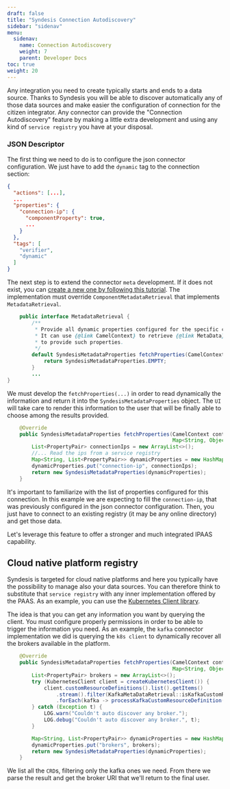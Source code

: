 ```yaml
---
draft: false
title: "Syndesis Connection Autodiscovery"
sidebar: "sidenav"
menu:
  sidenav:
    name: Connection Autodiscovery
    weight: 7
    parent: Developer Docs
toc: true
weight: 20
---
```


Any integration you need to create typically starts and ends to a data source. Thanks to Syndesis you will be able to discover automatically any of those data sources and make easier the configuration of connection for the citizen integrator. Any connector can provide the "Connection Autodiscovery" feature by making a little extra development and using any kind of `service registry` you have at your disposal.

### JSON Descriptor

The first thing we need to do is to configure the json connector configuration. We just have to add the `dynamic` tag to the connection section:

```json
{
  "actions": [...],
  ...
  "properties": {
    "connection-ip": {
      "componentProperty": true,
      ...
    }
  },
  "tags": [
    "verifier",
    "dynamic"
  ]
}
```

The next step is to extend the connector `meta` development. If it does not exist, you can [create a new one by following this tutorial](/docs/datashapes/#development-example). The implementation must override `ComponentMetadataRetrieval` that implements `MetadataRetrieval`. 

```java
    public interface MetadataRetrieval {
        /**
         * Provide all dynamic properties configured for the specific connector.
         * It can use {@link CamelContext} to retrieve {@link MetaData} or use other Syndesis internal components
         * to provide such properties.
         */
        default SyndesisMetadataProperties fetchProperties(CamelContext context, String componentId, Map<String, Object> properties) {
            return SyndesisMetadataProperties.EMPTY;
        }
        ...
}
```

We must develop the `fetchProperties(...)` in order to read dynamically the information and return it into the `SyndesisMetadataProperties` object. The `UI` will take care to render this information to the user that will be finally able to choose among the results provided.

```java
    @Override
    public SyndesisMetadataProperties fetchProperties(CamelContext context, String componentId,
                                                      Map<String, Object> properties) {
        List<PropertyPair> connectionIps = new ArrayList<>();
        //... Read the ips from a service registry
        Map<String, List<PropertyPair>> dynamicProperties = new HashMap<>();
        dynamicProperties.put("connection-ip", connectionIps);
        return new SyndesisMetadataProperties(dynamicProperties);
    }
```

It's important to familiarize with the list of properties configured for this connection. In this example we are expecting to fill the `connection-ip`, that was previously configured in the json connector configuration. Then, you just have to connect to an existing registry (it may be any online directory) and get those data.

Let's leverage this feature to offer a stronger and much integrated IPAAS capability.

## Cloud native platform registry

Syndesis is targeted for cloud native platforms and here you typically have the possibility to manage also your data sources. You can therefore think to substitute that `service registry` with any inner implementation offered by the PAAS. As an example, you can use the [Kubernetes Client library](https://github.com/fabric8io/kubernetes-client).

The idea is that you can get any information you want by querying the client. You must configure properly permissions in order to be able to trigger the information you need. As an example, the `kafka` connector implementation we did is querying the `k8s client` to dynamically recover all the brokers available in the platform.

```java
    @Override
    public SyndesisMetadataProperties fetchProperties(CamelContext context, String componentId,
                                                      Map<String, Object> properties) {
        List<PropertyPair> brokers = new ArrayList<>();
        try (KubernetesClient client = createKubernetesClient()) {
            client.customResourceDefinitions().list().getItems()
                .stream().filter(KafkaMetaDataRetrieval::isKafkaCustomResourceDefinition)
                .forEach(kafka -> processKafkaCustomResourceDefinition(brokers, client, kafka));
        } catch (Exception t) {
            LOG.warn("Couldn't auto discover any broker.");
            LOG.debug("Couldn't auto discover any broker.", t);
        }

        Map<String, List<PropertyPair>> dynamicProperties = new HashMap<>();
        dynamicProperties.put("brokers", brokers);
        return new SyndesisMetadataProperties(dynamicProperties);
    }
```

We list all the `CRD`s, filtering only the kafka ones we need. From there we parse the result and get the broker URI that we'll return to the final user.